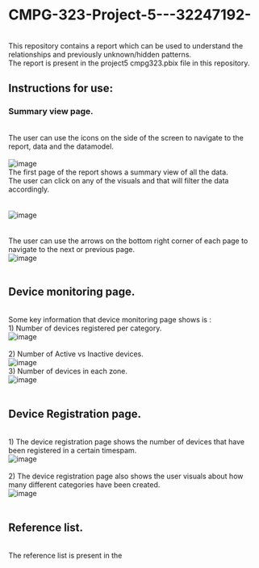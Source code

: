 # CMPG-323-Project-5---32247192-
<br /> This repository contains a report which can be used to understand the relationships and previously unknown/hidden patterns.
<br /> The report is present in the project5 cmpg323.pbix file in this repository.
## Instructions for use:
### Summary view page.
<br /> The user can use the icons on the side of the screen to navigate to the report, data and the datamodel.
<br />
<br /> ![image](https://user-images.githubusercontent.com/88322853/200945328-f48dfea0-8000-4f5c-86b0-6332db86d6ea.png)
<br /> The first page of the report shows a summary view of all the data.
<br /> The user can click on any of the visuals and that will filter the data accordingly.
<br />
<br />
<br /> ![image](https://user-images.githubusercontent.com/88322853/200945704-a566652c-f26b-4228-b195-efe35330d46f.png)
<br />
<br />
<br /> The user can use the arrows on the bottom right corner of each page to navigate to the next or previous page.
<br /> ![image](https://user-images.githubusercontent.com/88322853/200946897-fa7c6fcd-cd3e-4510-baf8-1600c655bd5c.png)
<br />
<br />
## Device monitoring page.
<br /> Some key information that device monitoring page shows is :
<br /> 1) Number of devices registered per category.
<br /> ![image](https://user-images.githubusercontent.com/88322853/200947528-39bbc497-d0bf-4d87-9db4-ad3e6b558953.png)
<br />
<br /> 2) Number of Active vs Inactive devices.
<br /> ![image](https://user-images.githubusercontent.com/88322853/200947685-53d694de-4a8f-4bec-855e-58777a5f8cda.png)
<br /> 3) Number of devices in each zone.
<br />  ![image](https://user-images.githubusercontent.com/88322853/200947792-1e43312c-3cd5-41f3-bc2f-fa0a3c34a4c0.png)
<br />
<br />
## Device Registration page.
<br /> 1) The device registration page shows the number of devices that have been registered in a certain timespam.
<br /> ![image](https://user-images.githubusercontent.com/88322853/200948205-c54a6f63-3dd6-4909-8560-4123bcd99442.png)
<br />
<br /> 2) The device registration page also shows the user visuals about how many different categories have been created.
<br /> ![image](https://user-images.githubusercontent.com/88322853/200948262-c9acf2c4-841a-4b68-bccd-c10669f70452.png)
<br /> 
<br />
## Reference list.
<br /> The reference list is present in the 









 
